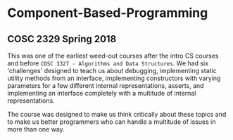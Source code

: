 # Component-Based-Programming

## COSC 2329 Spring 2018

This was one of the earliest weed-out courses after the intro CS courses and before `COSC 3327 - Algorithms and Data Structures`. We had six 'challenges' designed to teach us about debugging, implementing static utility methods from an interface, implementing constructors with varying parameters for a few different internal representations, asserts, and implementing an interface completely with a multitude of internal representations. 

The course was designed to make us think critically about these topics and to make us better programmers who can handle a multitude of issues in more than one way.